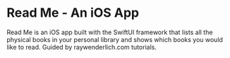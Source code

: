 # Read Me - An iOS App
Read Me is an iOS app built with the SwiftUI framework that lists all the physical books in your personal library and shows which books you would like to read. Guided by raywenderlich.com tutorials.
